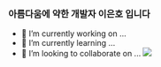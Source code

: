 ### 아름다움에 약한 개발자 **이은호** 입니다
- 🔭 I’m currently working on ...
- 🌱 I’m currently learning ...
- 👯 I’m looking to collaborate on ...
<a href="https://velog.io/@gorma00" target="_blank"><img src="https://img.shields.io/badge/velog-#20C997?style=for-the-badge&logo=velog&logoColor=#000000"/></a>
